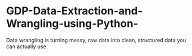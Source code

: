 # GDP-Data-Extraction-and-Wrangling-using-Python-
Data wrangling is turning messy, raw data into clean, structured data you can actually use
